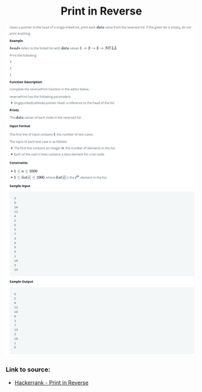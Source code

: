 <h1 align="center">Print in Reverse</h1>

![alt text](https://raw.githubusercontent.com/matthew01lokiet/Github-repos-images/main/Algs/LinkedList/KtS9TyCp_o.png)

### Link to source: 
- <a href="https://www.hackerrank.com/challenges/print-the-elements-of-a-linked-list-in-reverse/problem">Hackerrank - Print in Reverse</a>
